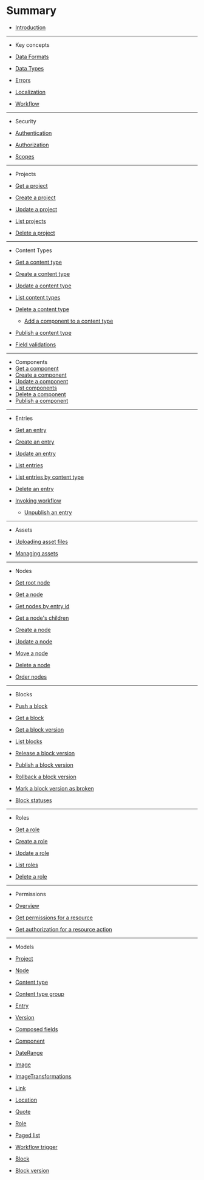 # Summary

* [Introduction](/README.md)

***

* Key concepts

* [Data Formats](/key-concepts/data-formats.md)
* [Data Types](/key-concepts/data-types.md)
* [Errors](/key-concepts/errors.md)
* [Localization](/key-concepts/localization.md)
* [Workflow](/key-concepts/workflow.md)

***

* Security

* [Authentication](security/authentication.md)
* [Authorization](security/authorization.md)
* [Scopes](security/scopes.md)

***

* Projects

* [Get a project](/projects/get-a-project.md)
* [Create a project](/projects/create-a-project.md)
* [Update a project](/projects/update-a-project.md)
* [List projects](/projects/list-projects.md)
* [Delete a project](/projects/delete-a-project.md)

***
* Content Types

* [Get a content type](/content-types/get-a-content-type.md)
* [Create a content type](/content-types/create-a-content-type.md)
* [Update a content type](/content-types/update-a-content-type.md)
* [List content types](/content-types/list-content-types.md)
* [Delete a content type](/content-types/delete-a-content-type.md)
    * [Add a component to a content type](/content-types/add-a-component-to-a-content-type.md)
* [Publish a content type](/content-types/invoking-workflow.md)
* [Field validations](/key-concepts/validations.md)

***
* Components
* [Get a component](/components/get-a-component.md)
* [Create a component](/components/create-a-component.md)
* [Update a component](/components/update-a-component.md)
* [List components](/components/list-components.md)
* [Delete a component](/components/delete-a-component.md)
* [Publish a component](/components/invoking-workflow.md)

***
* Entries

* [Get an entry](/entries/get-an-entry.md)
* [Create an entry](/entries/create-an-entry.md)
* [Update an entry](/entries/update-an-entry.md)
* [List entries](/entries/list-entries.md)
* [List entries by content type](/entries/list-entries-by-content-type.md)
* [Delete an entry](/entries/delete-an-entry.md)
* [Invoking workflow](/entries/invoking-workflow.md)
  * [Unpublish an entry](/entries/unpublish-an-entry.md)

***

* Assets

* [Uploading asset files](/assets/upload-asset-file.md)
* [Managing assets](/assets/managing-assets.md)

***

* Nodes

* [Get root node](/nodes/get-root-node.md)
* [Get a node](/nodes/get-a-node.md)
* [Get nodes by entry id](/nodes/get-nodes-by-entryid.md)
* [Get a node's children](/nodes/get-nodes-children.md)
* [Create a node](/nodes/create-a-node.md)
* [Update a node](/nodes/update-a-node.md)
* [Move a node](/nodes/move-a-node.md)
* [Delete a node](/nodes/delete-a-node.md)
* [Order nodes](/nodes/order-nodes.md)

***

* Blocks

* [Push a block](/blocks/push-a-block.md)
* [Get a block](/blocks/get-a-block.md)
* [Get a block version](/blocks/get-block-version.md)
* [List blocks](/blocks/list-blocks.md)
* [Release a block version](/blocks/release-a-block-version.md)
* [Publish a block version](/blocks/publish-a-block-version.md)
* [Rollback a block version](/blocks/rollback-a-block-version.md)
* [Mark a block version as broken](/blocks/mark-block-version-broken.md)
* [Block statuses](/blocks/block-statuses.md)

***

* Roles

* [Get a role](/roles/get-a-role.md)
* [Create a role](/roles/create-a-role.md)
* [Update a role](/roles/update-a-role.md)
* [List roles](/roles/list-roles.md)
* [Delete a role](/roles/delete-a-role.md)

***

* Permissions

* [Overview](/permissions/overview.md)
* [Get permissions for a resource](/permissions/get-permissions-for-a-resource.md)
* [Get authorization for a resource action](/permissions/get-authorization-for-a-resource-action.md)

***

* Models

* [Project](/model/project.md)
* [Node](/model/node.md)
* [Content type](/model/content-type.md)
* [Content type group](/model/content-type-group.md)
* [Entry](/model/entry.md)
* [Version](/model/version.md)
* [Composed fields](/model/composed.md)
* [Component](/model/component.md)
* [DateRange](/model/date-range.md)
* [Image](/model/image.md)
* [ImageTransformations](/model/image-transformations.md)
* [Link](/model/link.md)
* [Location](/model/location.md)
* [Quote](/model/quote.md)
* [Role](/model/role.md)
* [Paged list](/model/paged-list.md)
* [Workflow trigger](/model/workflow-trigger.md)
* [Block](/model/block.md)
* [Block version](/model/block-version.md)

<!-- * [AssetFile](/model/assetfile.md) -->
